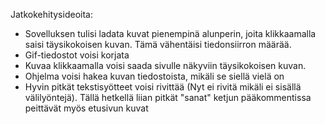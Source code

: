 Jatkokehitysideoita:

- Sovelluksen tulisi ladata kuvat pienempinä alunperin, joita klikkaamalla saisi täysikokoisen kuvan. Tämä vähentäisi tiedonsiirron määrää.
- Gif-tiedostot voisi korjata
- Kuvaa klikkaamalla voisi saada sivulle näkyviin täysikokoisen kuvan.
- Ohjelma voisi hakea kuvan tiedostoista, mikäli se siellä vielä on
- Hyvin pitkät tekstisyötteet voisi rivittää (Nyt ei rivitä mikäli ei sisällä välilyöntejä). Tällä hetkellä liian pitkät "sanat" ketjun pääkommentissa peittävät myös etusivun kuvat

